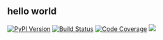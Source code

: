 ## hello world

[![PyPI Version][pypi-image]][pypi-url]
[![Build Status][build-image]][build-url]
[![Code Coverage][coverage-image]][coverage-url]
[![][versions-image]][versions-url]

[pypi-image]: https://img.shields.io/pypi/v/brainfall
[pypi-url]: https://pypi.org/project/brainfall
[build-image]: https://github.com/eliaonceagain/brainfall/actions/workflows/build.yaml/badge.svg
[build-url]: https://github.com/eliaonceagain/brainfall/actions/workflows/build.yaml
[coverage-image]: https://codecov.io/gh/eliaonceagain/brainfall/branch/master/graph/badge.svg?token=RSKB6B6WD4
[coverage-url]: https://codecov.io/gh/eliaonceagain/brainfall
[versions-image]: https://img.shields.io/pypi/pyversions/brainfall
[versions-url]: https://pypi.org/project/brainfall
